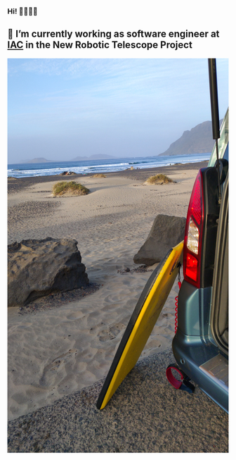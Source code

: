 ### Hi! 👋🌊🌊🌊
🔭 I’m currently working as software engineer at [IAC](www.iac.es) in the New Robotic Telescope Project
----
![Alt text](./profile.jpeg)
